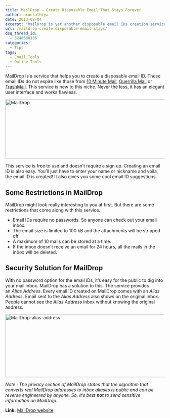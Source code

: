 ```yaml
---
title: MailDrop – Create Disposable Email That Stays Forever
author: arunsathiya
date: 2013-08-04
excerpt: "MailDrop is yet another disposable email IDs creation service. It has a clean user interface & is quick in it's service. These email IDs do not expire."
url: /maildrop-create-disposable-email-stays/
dsq_thread_id:
  - 3240688186
categories:
  - Tips
tags:
  - Email Tools
  - Online Tools
---
```

MailDrop is a service that helps you to create a disposable email ID. These email IDs do not expire like those from [10 Minute Mail][1], [Guerrilla Mail][2] or [TrashMail][3]. This service is new to this niche. Never the less, it has an elegant user interface and works flawless.

[<img class="aligncenter size-medium wp-image-76301" alt="MailDrop" src="http://cdn.devilsworkshop.org/files/2013/07/MailDrop-600x188.png" width="600" height="188" />][4]

This service is free to use and doesn&#8217;t require a sign up. Creating an email ID is also easy. You&#8217;ll just have to enter your name or nickname and voila, the email ID is created! It also gives you some cool email ID suggestions.

## Some Restrictions in MailDrop

MailDrop might look really interesting to you at first. But there are some restrictions that come along with this service.

  * Email IDs require no passwords. So anyone can check out your email inbox.
  * The email size is limited to 100 kB and the attachments will be stripped off.
  * A maximum of 10 mails can be stored at a time.
  * If the inbox doesn&#8217;t receive an email for 24 hours, all the mails in the inbox will be deleted.

## Security Solution for MailDrop

With no password option for the email IDs, it&#8217;s easy for the public to dig into your mail inbox. MailDrop has a solution to this. The service provides an *Alias Address*. Every email ID created on MailDrop comes with an *Alias Address*. Email sent to the *Alias Address* also shows on the original inbox. People cannot see the *Alias Address* inbox without knowing the original address.

[<img class="aligncenter size-medium wp-image-76302" alt="MailDrop-alias-address" src="http://cdn.devilsworkshop.org/files/2013/07/MailDrop-alias-address-600x199.png" width="600" height="199" />][5]

*Note : The privacy section of MailDrop states that the algorithm that converts real MailDrop addresses to inbox aliases is public and can be reverse engineered by anyone. So, it&#8217;s best **not** to send sensitive information on MailDrop*.

**Link:** <a href="http://maildrop.cc/" onclick="_gaq.push(['_trackEvent', 'outbound-article', 'http://maildrop.cc/', 'MailDrop website']);" title="MailDrop">MailDrop website</a>

 [1]: http://devilsworkshop.org/reviews/online-tip-avoid-spam-disposable-email/36216/ "Online Tip – Avoid spam with disposable E-mail account"
 [2]: http://devilsworkshop.org/reviews/email-address-which-is-gone-in-60-minutes/27226/ "Email address which is gone in 60 minutes"
 [3]: http://devilsworkshop.org/reviews/online-tip-temporary-email-account-that-forwards-permanent-account/38674/ "[Online Tip] Temporary Email ID that Forwards to Your Permanent Account!"
 [4]: http://cdn.devilsworkshop.org/files/2013/07/MailDrop.png
 [5]: http://cdn.devilsworkshop.org/files/2013/07/MailDrop-alias-address.png
